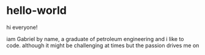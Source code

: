 # hello-world
hi everyone!


iam Gabriel by name, a graduate of petroleum engineering and i like to code. although it might be challenging at times but the passion drives me on
